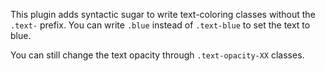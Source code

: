 This plugin adds syntactic sugar to write text-coloring classes without the
`.text-` prefix. You can write `.blue` instead of `.text-blue` to set the text
to blue.

You can still change the text opacity through `.text-opacity-XX` classes.
